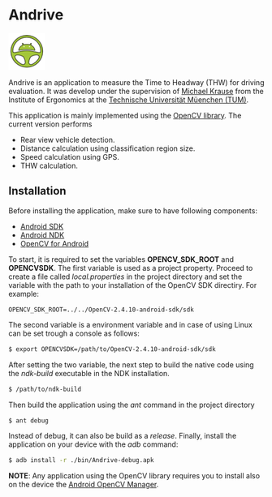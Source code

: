 Andrive
=======

![alt tag](https://raw.githubusercontent.com/alfonsoros88/Andrive/master/Andrive/doc/imgs/ic_launcher.png)

Andrive is an application to measure the Time to Headway (THW) for driving
evaluation. It was develop under the supervision of [Michael Krause](http://www.ergonomie.tum.de/author/krause/) 
from the Institute of Ergonomics at the [Technische Universität Müenchen (TUM)](http://www.tum.de/).

This application is mainly implemented using the 
[OpenCV library](http://opencv.org). The current version performs
- Rear view vehicle detection.
- Distance calculation using classification region size.
- Speed calculation using GPS.
- THW calculation.


Installation
------------

Before installing the application, make sure to have following components:

- [Android SDK](https://developer.android.com/sdk/index.html)
- [Android NDK](https://developer.android.com/tools/sdk/ndk/index.html)
- [OpenCV for Android](http://opencv.org/downloads.html)

To start, it is required to set the variables **OPENCV_SDK_ROOT** and
**OPENCVSDK**. The first variable is used as a project property. Proceed to
create a file called *local.properties* in the project directory and set the 
variable with the path to your installation of the OpenCV SDK directiry. For 
example:

```
OPENCV_SDK_ROOT=../../OpenCV-2.4.10-android-sdk/sdk
```

The second variable is a environment variable and in case of using Linux can be
set trough a console as follows:

```bash
$ export OPENCVSDK=/path/to/OpenCV-2.4.10-android-sdk/sdk
```

After setting the two variable, the next step to build the
native code using the *ndk-build* executable in the NDK installation.

```bash
$ /path/to/ndk-build
```

Then build the application using the *ant* command in the project directory

```bash
$ ant debug
```

Instead of debug, it can also be build as a *release*. Finally, install the
application on your device with the *adb* command:

```bash
$ adb install -r ./bin/Andrive-debug.apk
```

**NOTE**: Any application using the OpenCV library requires you to install also
on the device the [Android OpenCV Manager](http://docs.opencv.org/platforms/android/service/doc/index.html).
